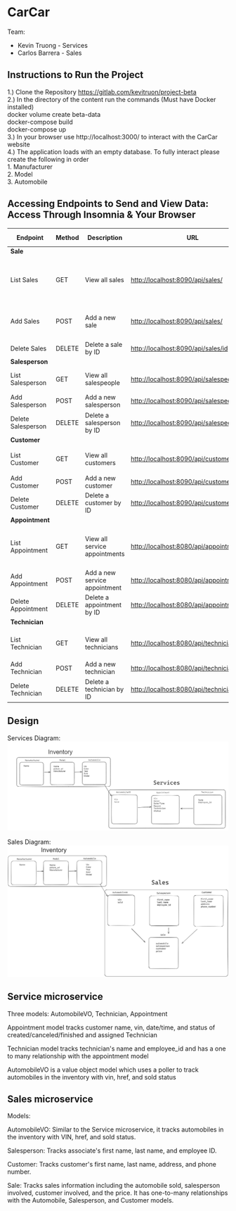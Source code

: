 # CarCar

Team:

- Kevin Truong - Services
- Carlos Barrera - Sales

## Instructions to Run the Project

1.) Clone the Repository https://gitlab.com/kevitruon/project-beta <br>
2.) In the directory of the content run the commands (Must have Docker installed)<br>
docker volume create beta-data<br>
docker-compose build<br>
docker-compose up<br>
3.) In your browser use http://localhost:3000/ to interact with the CarCar website<br>
4.) The application loads with an empty database. To fully interact please create the following in order <br>1. Manufacturer <br>2. Model <br>3. Automobile

## Accessing Endpoints to Send and View Data: Access Through Insomnia & Your Browser

| Endpoint           | Method | Description                | URL                                                                                  | Request Payload                                            | Response                                                           |
| ------------------ | ------ | -------------------------- | ------------------------------------------------------------------------------------ | ---------------------------------------------------------- | ------------------------------------------------------------------ |
| **Sale**           |        |                            |                                                                                      |                                                            |                                                                    |
| List Sales         | GET    | View all sales             | [http://localhost:8090/api/sales/](http://localhost:8090/api/sales/)                 |                                                            | ![List Sales](ghi/app/public/listsale.png)                         |
| Add Sales          | POST   | Add a new sale             | [http://localhost:8090/api/sales/](http://localhost:8090/api/sales/)                 | ![Add Sales JSON](ghi/app/public/addsalejson.png)          | ![Add Sales Response](ghi/app/public/addsaleresponse.png)          |
| Delete Sales       | DELETE | Delete a sale by ID        | [http://localhost:8090/api/sales/id](http://localhost:8090/api/sales/id)             |                                                            | ![Delete Sales](ghi/app/public/delete.png)                         |
| **Salesperson**    |        |                            |                                                                                      |                                                            |                                                                    |
| List Salesperson   | GET    | View all salespeople       | [http://localhost:8090/api/salespeople/](http://localhost:8090/api/salespeople/)     |                                                            | ![List Salesperson](ghi/app/public/listsalesperson.png)            |
| Add Salesperson    | POST   | Add a new salesperson      | [http://localhost:8090/api/salespeople/](http://localhost:8090/api/salespeople/)     | ![Add Salesperson JSON](ghi/app/public/salepersonjson.png) | ![Add Salesperson Response](ghi/app/public/salepersonresponse.png) |
| Delete Salesperson | DELETE | Delete a salesperson by ID | [http://localhost:8090/api/salespeople/id](http://localhost:8090/api/salespeople/id) |                                                            | ![Delete Salesperson](ghi/app/public/delete.png)                   |
| **Customer**       |        |                            |                                                                                      |                                                            |                                                                    |
| List Customer      | GET    | View all customers         | [http://localhost:8090/api/customers/](http://localhost:8090/api/customers/)         |                                                            | ![List Customer](ghi/app/public/listcustomer.png)                  |
| Add Customer       | POST   | Add a new customer         | [http://localhost:8090/api/customers/](http://localhost:8090/api/customers/)         | ![Add Customer JSON](ghi/app/public/customerjson.png)      | ![Add Customer Response](ghi/app/public/customerjson.png)          |
| Delete Customer    | DELETE | Delete a customer by ID    | [http://localhost:8090/api/customers/id](http://localhost:8090/api/customers/id)     |                                                            | ![Delete Customer](ghi/app/public/delete.png)                      |
**Appointment**       |        |                            |                                                                                      |                                                            |                                                                    |
| List Appointment      | GET    | View all service appointments         | [http://localhost:8080/api/appointments/](http://localhost:8080/api/appointments/)         |                                                            | ![List Appointments](ghi/app/public/listappt.png)                  |
| Add Appointment       | POST   | Add a new service appointment         | [http://localhost:8080/api/appointments/](http://localhost:8080/api/appointments/)         | ![Add Appointment](ghi/app/public/apptjson.png)      | [Appointment Response](ghi\app\public\addappt.png)           |
| Delete Appointment | DELETE | Delete a appointment by ID    | [http://localhost:8080/api/appointments/id/](http://localhost:8080/api/appointments/id/)     |                                                            | ![Delete Appointment](ghi/app/public/delete.png)                      |
**Technician**       |        |                            |                                                                                      |                                                            |                                                                    |
| List Technician      | GET    | View all technicians         | [http://localhost:8080/api/technicians/](http://localhost:8080/api/technicians/)         |                                                            | ![Technician Response](ghi/app/public/techresponse.png)                |
| Add Technician       | POST   | Add a new technician         | [http://localhost:8080/api/technicians/](http://localhost:8080/api/technicians/)         | ![TechJson](ghi/app/public/techjson.png)      | ![Add Technician](ghi/app/public/techresp.png)          |
| Delete Technician    | DELETE | Delete a technician by ID    | [http://localhost:8080/api/technicians/id/](http://localhost:8080/api/technicians/id/)     |                                                            | ![Delete Technician](ghi/app/public/delete.png)                      |


## Design

Services Diagram: ![alt text](ghi/app/public/image.png)

Sales Diagram: ![alt text](ghi/app/public/salediagram.png)

## Service microservice

Three models: AutomobileVO, Technician, Appointment

Appointment model tracks customer name, vin, date/time, and status of created/canceled/finished and assigned Technician

Technician model tracks technician's name and employee_id and has a one to many relationship with the appointment model

AutomobileVO is a value object model which uses a poller to track automobiles in the inventory with vin, href, and sold status

## Sales microservice

Models:

AutomobileVO: Similar to the Service microservice, it tracks automobiles in the inventory with VIN, href, and sold status.

Salesperson: Tracks associate's first name, last name, and employee ID.

Customer: Tracks customer's first name, last name, address, and phone number.

Sale: Tracks sales information including the automobile sold, salesperson involved, customer involved, and the price. It has one-to-many relationships with the Automobile, Salesperson, and Customer models.
